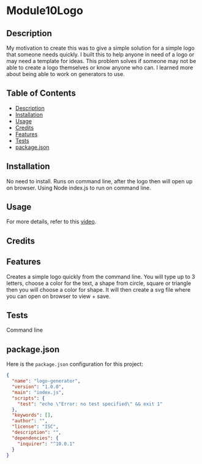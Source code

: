# Module10Logo

## Description

My motivation to create this was to give a simple solution for a simple logo that someone needs quickly. I built this to help anyone in need of a logo or may need a template for ideas. This problem solves if someone may not be able to create a logo themselves or know anyone who can. I learned more about being able to work on generators to use.

## Table of Contents 
- [Description](#description)
- [Installation](#installation)
- [Usage](#usage)
- [Credits](#credits)
- [Features](#features)
- [Tests](#tests)
- [package.json](#packagejson)

## Installation

No need to install. Runs on command line, after the logo then will open up on browser. Using Node index.js to run on command line.

## Usage

For more details, refer to this [video](https://drive.google.com/file/d/13kJ-kPJ3kYPiRp4hmW9zyjsHLMGSsDRs/view?usp=sharing).

## Credits

## Features

Creates a simple logo quickly from the command line. You will type up to 3 letters, choose a color for the text, a shape from circle, square or triangle then you will choose a color for shape. It will then create a svg file where you can open on browser to view + save.

## Tests

Command line

## package.json

Here is the `package.json` configuration for this project:

```json
{
  "name": "logo-generator",
  "version": "1.0.0",
  "main": "index.js",
  "scripts": {
    "test": "echo \"Error: no test specified\" && exit 1"
  },
  "keywords": [],
  "author": "",
  "license": "ISC",
  "description": "",
  "dependencies": {
    "inquirer": "^10.0.1"
  }
}

